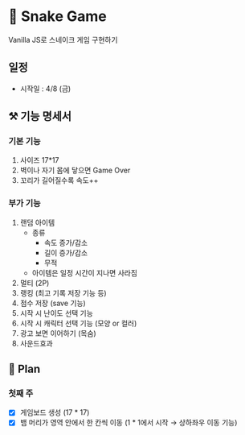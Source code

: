 # 🐍 Snake Game

Vanilla JS로 스네이크 게임 구현하기

## 일정
- 시작일 : 4/8 (금)

## ⚒ 기능 명세서

### 기본 기능

1. 사이즈 17*17
2. 벽이나 자기 몸에 닿으면 Game Over
3. 꼬리가 길어질수록 속도++

### 부가 기능

1. 랜덤 아이템
    - 종류
        - 속도 증가/감소
        - 길이 증가/감소
        - 무적
    - 아이템은 일정 시간이 지나면 사라짐
2. 멀티 (2P)
3. 랭킹 (최고 기록 저장 기능 등)
4. 점수 저장 (save 기능)
5. 시작 시 난이도 선택 기능
6. 시작 시 캐릭터 선택 기능 (모양 or 컬러)
7. 광고 보면 이어하기 (목숨)
8. 사운드효과 

## 📐 Plan

### 첫째 주

- [x] 게임보드 생성 (17 * 17)
- [x] 뱀 머리가 영역 안에서 한 칸씩 이동 (1 * 1에서 시작 → 상하좌우 이동 기능)
